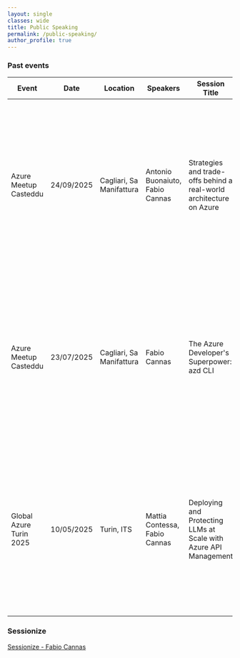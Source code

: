 ```yaml
---
layout: single
classes: wide
title: Public Speaking
permalink: /public-speaking/
author_profile: true
---
```


### Past events

| Event                    | Date               | Location                 | Speakers      | Session Title | Description | Content |
|--------------------------|--------------------|--------------------------|---------------|---------------|-------------|---------|
| Azure Meetup Casteddu    | 24/09/2025         | Cagliari, Sa Manifattura | Antonio Buonaiuto, Fabio Cannas | Strategies and trade-offs behind a real-world architecture on Azure |We discussed architectural choices, inevitable trade-offs and solutions adopted in a real project, explaining what worked, what we needed to revise and why each decision has an impact. |  |
| Azure Meetup Casteddu    | 23/07/2025         | Cagliari, Sa Manifattura | Fabio Cannas | The Azure Developer's Superpower: azd CLI | An introduction to the Azure Developer CLI, a powerful and intuitive tool that allows you to automate and optimize deployments on Azure, respecting best practices, without sacrificing speed.            | [Blog post](https://fabiocannas.github.io/2025/07/27/The_Azure_Developers_Superpower_azd_CLI.html)
| Global Azure Turin 2025  | 10/05/2025         | Turin, ITS               | Mattia Contessa, Fabio Cannas | Deploying and Protecting LLMs at Scale with Azure API Management | This session will explore best practices for efficient deployment, API integration, and advanced security measures to ensure seamless and secure access to your LLM-powered applications.           | [Slides](https://github.com/fabiocannas/global-azure-turin-25-ai-gateway-demo/blob/main/Global%20Azure%20Torino%202025%20-%20AI%20Gateway.pdf) + [Repo](https://github.com/fabiocannas/global-azure-turin-25-ai-gateway-demo/tree/main)

### Sessionize

[Sessionize - Fabio Cannas](https://sessionize.com/fabio-cannas)
